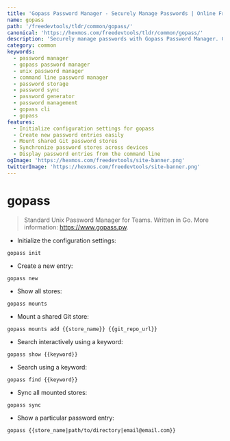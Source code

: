 ```yaml
---
title: 'Gopass Password Manager - Securely Manage Passwords | Online Free DevTools by Hexmos'
name: gopass
path: '/freedevtools/tldr/common/gopass/'
canonical: 'https://hexmos.com/freedevtools/tldr/common/gopass/'
description: 'Securely manage passwords with Gopass Password Manager. Create, store, and sync passwords with this Unix password manager. Free online tool, no registration required.'
category: common
keywords:
  - password manager
  - gopass password manager
  - unix password manager
  - command line password manager
  - password storage
  - password sync
  - password generator
  - password management
  - gopass cli
  - gopass
features:
  - Initialize configuration settings for gopass
  - Create new password entries easily
  - Mount shared Git password stores
  - Synchronize password stores across devices
  - Display password entries from the command line
ogImage: 'https://hexmos.com/freedevtools/site-banner.png'
twitterImage: 'https://hexmos.com/freedevtools/site-banner.png'
---
```


# gopass

> Standard Unix Password Manager for Teams. Written in Go.
> More information: <https://www.gopass.pw>.

- Initialize the configuration settings:

`gopass init`

- Create a new entry:

`gopass new`

- Show all stores:

`gopass mounts`

- Mount a shared Git store:

`gopass mounts add {{store_name}} {{git_repo_url}}`

- Search interactively using a keyword:

`gopass show {{keyword}}`

- Search using a keyword:

`gopass find {{keyword}}`

- Sync all mounted stores:

`gopass sync`

- Show a particular password entry:

`gopass {{store_name|path/to/directory|email@email.com}}`
